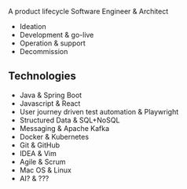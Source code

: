 A product lifecycle Software Engineer & Architect

- Ideation
- Development & go-live
- Operation & support
- Decommission

## Technologies

- Java & Spring Boot
- Javascript & React
- User journey driven test automation & Playwright
- Structured Data & SQL+NoSQL
- Messaging & Apache Kafka
- Docker & Kubernetes
- Git & GitHub
- IDEA & Vim
- Agile & Scrum
- Mac OS & Linux
- AI? & ???
